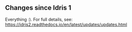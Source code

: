 Changes since Idris 1
---------------------

Everything :). For full details, see:
https://idris2.readthedocs.io/en/latest/updates/updates.html
